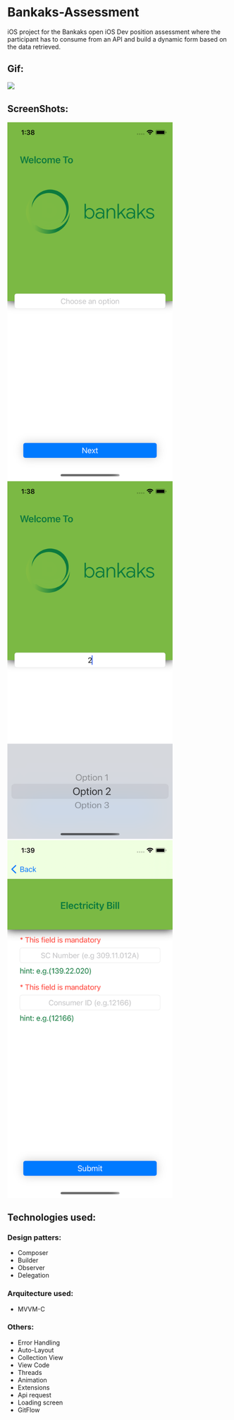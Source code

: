 # Bankaks-Assessment

iOS project for the Bankaks open iOS Dev position assessment where the participant has to consume from an API and build a dynamic form based on the data retrieved.

## Gif:
![](https://media.giphy.com/media/6g5ktcc4Jl2A2TusYS/giphy.gif)

## ScreenShots:
<img src="Screenshots/Screenshot1.png" alt="drawing" width="375" height="812"/>
<img src="Screenshots/Screenshot2.png" alt="drawing" width="375" height="812"/>
<img src="Screenshots/Screenshot3.png" alt="drawing" width="375" height="812"/>

## Technologies used:
### Design patters:
  - Composer
  - Builder
  - Observer
  - Delegation

### Arquitecture used:
  - MVVM-C
  
### Others:
  - Error Handling
  - Auto-Layout
  - Collection View
  - View Code
  - Threads
  - Animation
  - Extensions
  - Api request
  - Loading screen
  - GitFlow
